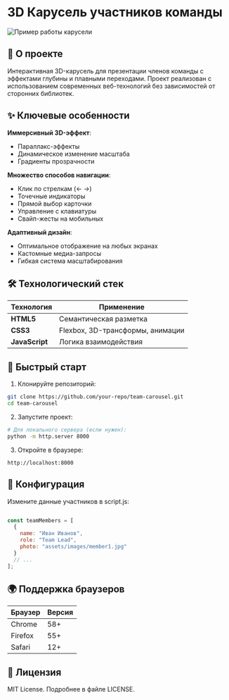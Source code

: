 # 3D Карусель участников команды

![Пример работы карусели](image.png)

## 📌 О проекте

Интерактивная 3D-карусель для презентации членов команды с эффектами глубины и плавными переходами. Проект реализован с использованием современных веб-технологий без зависимостей от сторонних библиотек.

## ✨ Ключевые особенности

**Иммерсивный 3D-эффект**:
  - Параллакс-эффекты
  - Динамическое изменение масштаба
  - Градиенты прозрачности

**Множество способов навигации**:
  - Клик по стрелкам (← →)
  - Точечные индикаторы
  - Прямой выбор карточки
  - Управление с клавиатуры
  - Свайп-жесты на мобильных

**Адаптивный дизайн**:
  - Оптимальное отображение на любых экранах
  - Кастомные медиа-запросы
  - Гибкая система масштабирования

## 🛠 Технологический стек

| Технология |Применение   |
|------------|------------|
| **HTML5**  | Семантическая разметка |
| **CSS3**   | Flexbox, 3D-трансформы, анимации |
| **JavaScript**| Логика взаимодействия |

## 🚀 Быстрый старт

1. Клонируйте репозиторий:
```bash
git clone https://github.com/your-repo/team-carousel.git
cd team-carousel
```
2. Запустите проект:
```bash
# Для локального сервера (если нужен):
python -m http.server 8000
```

3. Откройте в браузере:
```text
http://localhost:8000
```


## 🔧 Конфигурация
Измените данные участников в script.js:

```javascript

const teamMembers = [
  {
    name: "Иван Иванов",
    role: "Team Lead",
    photo: "assets/images/member1.jpg"
  }
  // ...
];
```

## 🌍 Поддержка браузеров
| Браузер | Версия |
|---------|--------|
| Chrome	| 58+    |
| Firefox	| 55+    |
| Safari	| 12+    |

## 📜 Лицензия
MIT License. Подробнее в файле LICENSE.

